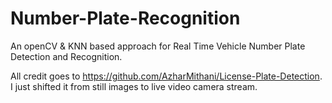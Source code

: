 # Number-Plate-Recognition

An openCV & KNN based approach for Real Time Vehicle Number Plate Detection and Recognition.

All credit goes to https://github.com/AzharMithani/License-Plate-Detection. I just shifted it from still images to live video camera stream.
